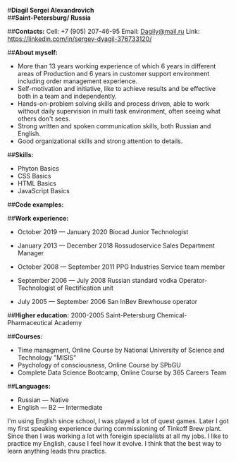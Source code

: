 #**Diagil Sergei Alexandrovich**	
##**Saint-Petersburg/ Russia**

##**Contacts:**
Cell:  +7 (905) 207-46-95 
Email: Dagily@mail.ru
Link:  https://linkedin.com/in/sergey-dyagil-376733120/

##**About myself:**

* More than 13 years working experience of which 6 years in  different areas of Production and 6 years in customer support environment including order management experience.
* Self-motivation and initiative, like to achieve results and be effective both in a team and independently.
* Hands-on-problem solving skills and process driven, able to work without daily supervision in multi task environment, often seeing what others don't sees.
* Strong written and spoken communication skills, both Russian and English.
* Good organizational skills and strong attention to details.

##**Skills:**

* Phyton Basics
* CSS Basics
* HTML Basics
* JavaScript Basics

##**Code examples:**


##**Work experience:**

* October 2019 — January 2020
  Biocad
  Junior Technologist

* January 2013 — December 2018 
  Rossudoservice
  Sales Department Manager

* October 2008 — September 2011
  PPG Industries
  Service team member

* September 2006 — July 2008
  Russian standard vodka
  Operator-Technologist of Rectification unit

* July 2005 — September 2006
  San InBev
  Brewhouse operator

##**Higher education:**
2000-2005 Saint-Petersburg Chemical-Pharmaceutical Academy

##**Courses:** 
* Time managment, Online Course by National University of Science and Technology "MISIS"
* Psychology of consciousness, Online Course by SPbGU
* Complete Data Science Bootcamp, Online Course by 365 Careers Team

##**Languages:**

* Russian — Native
* English — B2 — Intermediate

I'm using English since school, I was played a lot of quest games. Later I got my first speaking experience during commissioning of Tinkoff Brew plant. Since then I was working a lot with foreigin specialists at all my jobs. I like to practice my English, cause I feel how it evolve. I think that the best way to learn anything leads thru practics.
